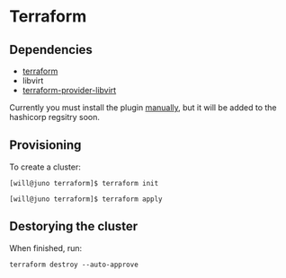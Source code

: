 # Terraform

## Dependencies

- [terraform](https://www.terraform.io/)
- libvirt
- [terraform-provider-libvirt](https://github.com/dmacvicar/terraform-provider-libvirt)

Currently you must install the plugin [manually](https://github.com/dmacvicar/terraform-provider-libvirt/blob/3679e7c8249a2975dedcc236fda2d1e51306f48b/docs/migration-13.md),
but it will be added to the hashicorp regsitry soon.

## Provisioning

To create a cluster:

    [will@juno terraform]$ terraform init

    [will@juno terraform]$ terraform apply

## Destorying the cluster

When finished, run:

    terraform destroy --auto-approve
